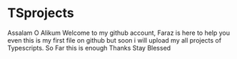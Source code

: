 # TSprojects
Assalam O Alikum
Welcome to my github account, Faraz is here to help you even this is my first file on github but soon i will upload my all projects of Typescripts. 
So Far this is enough Thanks
Stay Blessed 
